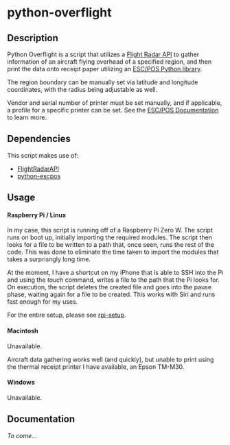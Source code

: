 # python-overflight

## Description

Python Overflight is a script that utilizes a [Flight Radar API](https://github.com/JeanExtreme002/FlightRadarAPI) to gather information of an aircraft flying overhead of a specified region, and then print the data onto receipt paper utilizing an [ESC/POS Python library](https://github.com/python-escpos/python-escpos).

The region boundary can be manually set via latitude and longitude coordinates, with the radius being adjustable as well.

Vendor and serial number of printer must be set manually, and if applicable, a profile for a specific printer can be set. See the [ESC/POS Documentation](https://python-escpos.readthedocs.io/en/latest/) to learn more.

## Dependencies

This script makes use of:

- [FlightRadarAPI](https://github.com/JeanExtreme002/FlightRadarAPI)
- [python-escpos](https://github.com/python-escpos/python-escpos)

## Usage

#### Raspberry Pi / Linux

In my case, this script is running off of a Raspberry Pi Zero W. The script runs on boot up, initially importing the required modules. The script then looks for a file to be written to a path that, once seen, runs the rest of the code. This was done to eliminate the time taken to import the modules that takes a surprisngly long time.

At the moment, I have a shortcut on my iPhone that is able to SSH into the Pi and using the *touch* command, writes a file to the path that the Pi looks for. On execution, the script deletes the created file and goes into the pause phase, waiting again for a file to be created. This works with Siri and runs fast enough for my uses. 

For the entire setup, please see [rpi-setup](https://github.com/owenwiesler/python-overflight/blob/main/rpi-setup.md).

#### Macintosh

Unavailable. 

Aircraft data gathering works well (and quickly), but unable to print using the thermal receipt printer I have available, an Epson TM-M30. 

#### Windows

Unavailable. 

## Documentation

*To come...*
